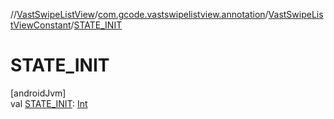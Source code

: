 //[VastSwipeListView](../../../index.md)/[com.gcode.vastswipelistview.annotation](../index.md)/[VastSwipeListViewConstant](index.md)/[STATE_INIT](-s-t-a-t-e_-i-n-i-t.md)

# STATE_INIT

[androidJvm]\
val [STATE_INIT](-s-t-a-t-e_-i-n-i-t.md): [Int](https://kotlinlang.org/api/latest/jvm/stdlib/kotlin/-int/index.html)
